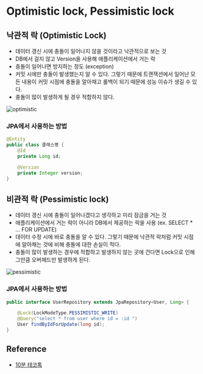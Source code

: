 # Optimistic lock, Pessimistic lock

## 낙관적 락 (Optimistic Lock)

- 데이터 갱신 시에 충돌이 일어나지 않을 것이라고 낙관적으로 보는 것
- DB에서 걸지 않고 Version을 사용해 애플리케이션에서 거는 락
- 충돌이 일어나면 방지하는 정도 (exception)
- 커밋 시에만 충돌이 발생했는지 알 수 있다. 그렇기 때문에 트랜잭션에서 일어난 모든 내용이 커밋 시점에 충돌을 알아채고 롤백이 되기 때문에 성능 이슈가 생길 수 있다.
- 충돌이 많이 발생하게 될 경우 적합하지 않다.

![optimistic](https://user-images.githubusercontent.com/50051656/169637069-0b301bff-3363-44df-92c7-423d1c855e02.png)

### JPA에서 사용하는 방법

```java
@Entity
public class 클래스명 {
    @Id
    private Long id;

    @Version
    private Integer version;
}
```

## 비관적 락 (Pessimistic lock)

- 데이터 갱신 시에 충돌이 일어나겠다고 생각하고 미리 잠금을 거는 것
- 애플리케이션에서 거는 락이 아니라 DB에서 제공하는 락을 사용 (ex. SELECT * ... FOR UPDATE)
- 데이터 수정 시에 바로 충돌을 알 수 있다. 그렇기 때문에 낙관적 락처럼 커밋 시점에 알아채는 것에 비해 충돌에 대한 손실이 적다.
- 충돌이 많이 발생하는 경우에 적합하고 발생하지 않는 곳에 건다면 Lock으로 인해 그만큼 오버헤드만 발생하게 된다.

![pessimistic](https://user-images.githubusercontent.com/50051656/169637067-97548193-87bc-4843-8475-748bb7b9182f.png)

### JPA에서 사용하는 방법

```java
public interface UserRepository extends JpaRepository<User, Long> {

    @Lock(LockModeType.PESSIMISTIC_WRITE)
    @Query("select * from user where id = :id ")
    User findByIdForUpdate(long id);
}
```

## Reference

- [10분 테코톡](https://www.youtube.com/watch?v=w6sFR3ZM64c)
